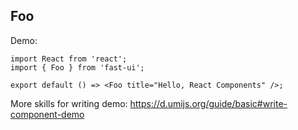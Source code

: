
## Foo

Demo:

```tsx
import React from 'react';
import { Foo } from 'fast-ui';

export default () => <Foo title="Hello, React Components" />;
```

More skills for writing demo: https://d.umijs.org/guide/basic#write-component-demo

